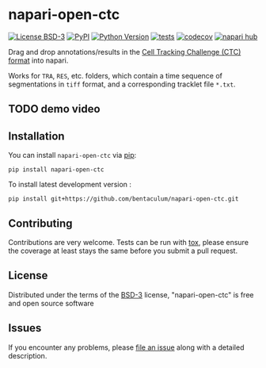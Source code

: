 # napari-open-ctc

[![License BSD-3](https://img.shields.io/pypi/l/napari-open-ctc.svg?color=green)](https://github.com/bentaculum/napari-open-ctc/raw/main/LICENSE)
[![PyPI](https://img.shields.io/pypi/v/napari-open-ctc.svg?color=green)](https://pypi.org/project/napari-open-ctc)
[![Python Version](https://img.shields.io/pypi/pyversions/napari-open-ctc.svg?color=green)](https://python.org)
[![tests](https://github.com/bentaculum/napari-open-ctc/workflows/tests/badge.svg)](https://github.com/bentaculum/napari-open-ctc/actions)
[![codecov](https://codecov.io/gh/bentaculum/napari-open-ctc/branch/main/graph/badge.svg)](https://codecov.io/gh/bentaculum/napari-open-ctc)
[![napari hub](https://img.shields.io/endpoint?url=https://api.napari-hub.org/shields/napari-open-ctc)](https://napari-hub.org/plugins/napari-open-ctc)

Drag and drop annotations/results in the [Cell Tracking Challenge (CTC) format](https://celltrackingchallenge.net) into napari.

Works for `TRA`, `RES`, etc. folders, which contain a time sequence of segmentations in `tiff` format, and a corresponding tracklet file `*.txt`.

## TODO demo video


## Installation

You can install `napari-open-ctc` via [pip]:

    pip install napari-open-ctc



To install latest development version :

    pip install git+https://github.com/bentaculum/napari-open-ctc.git


## Contributing

Contributions are very welcome. Tests can be run with [tox], please ensure
the coverage at least stays the same before you submit a pull request.

## License

Distributed under the terms of the [BSD-3] license,
"napari-open-ctc" is free and open source software

## Issues

If you encounter any problems, please [file an issue] along with a detailed description.

[napari]: https://github.com/napari/napari
[Cookiecutter]: https://github.com/audreyr/cookiecutter
[@napari]: https://github.com/napari
[MIT]: http://opensource.org/licenses/MIT
[BSD-3]: http://opensource.org/licenses/BSD-3-Clause
[GNU GPL v3.0]: http://www.gnu.org/licenses/gpl-3.0.txt
[GNU LGPL v3.0]: http://www.gnu.org/licenses/lgpl-3.0.txt
[Apache Software License 2.0]: http://www.apache.org/licenses/LICENSE-2.0
[Mozilla Public License 2.0]: https://www.mozilla.org/media/MPL/2.0/index.txt
[cookiecutter-napari-plugin]: https://github.com/napari/cookiecutter-napari-plugin

[file an issue]: https://github.com/bentaculum/napari-open-ctc/issues

[napari]: https://github.com/napari/napari
[tox]: https://tox.readthedocs.io/en/latest/
[pip]: https://pypi.org/project/pip/
[PyPI]: https://pypi.org/
